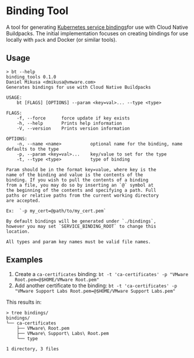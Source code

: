 # Binding Tool

A tool for generating [Kubernetes service bindings](https://github.com/servicebinding/spec)for use with Cloud Native Buildpacks. The initial implementation focuses on creating bindings for use locally with `pack` and Docker (or similar tools). 

## Usage

```
> bt --help
binding_tools 0.1.0
Daniel Mikusa <dmikusa@vmware.com>
Generates bindings for use with Cloud Native Buildpacks

USAGE:
    bt [FLAGS] [OPTIONS] --param <key=val>... --type <type>

FLAGS:
    -f, --force      force update if key exists
    -h, --help       Prints help information
    -V, --version    Prints version information

OPTIONS:
    -n, --name <name>           optional name for the binding, name defaults to the type
    -p, --param <key=val>...    key/value to set for the type
    -t, --type <type>           type of binding

Param should be in the format key=value, where key is the
name of the binding and value is the contents of the
binding. If you wish to pull the contents of a binding
from a file, you may do so by inserting an `@` symbol at
the beginning of the contents and specifying a path. Full
paths or relative paths from the current working directory
are accepted.

Ex:  `-p my_cert=@path/to/my_cert.pem`

By default bindings will be generated under `./bindings`,
however you may set `SERVICE_BINDING_ROOT` to change this
location.

All types and param key names must be valid file names.
```

## Examples

1. Create a `ca-certificates` binding: `bt -t 'ca-certificates' -p "VMware Root.pem=@$HOME/VMware Root.pem"`
2. Add another certificate to the binding: `bt -t 'ca-certificates' -p "VMware Support Labs Root.pem=@$HOME/VMware Support Labs.pem"`

This results in:

```
> tree bindings/
bindings/
└── ca-certificates
    ├── VMware\ Root.pem
    ├── VMware\ Support\ Labs\ Root.pem
    └── type

1 directory, 3 files
```
